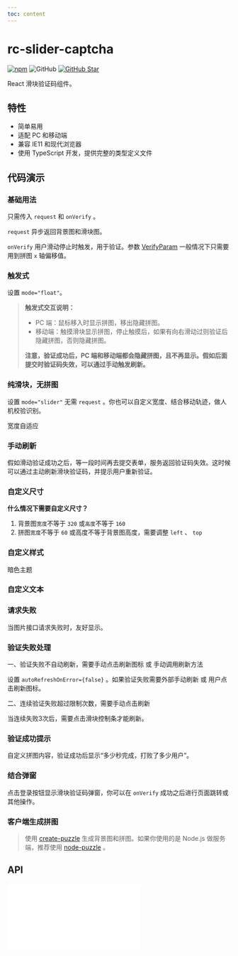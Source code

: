 ```yaml
---
toc: content
---
```


# rc-slider-captcha

[![npm][npm]][npm-url] ![GitHub](https://img.shields.io/github/license/caijf/rc-slider-captcha.svg) [![GitHub Star][github-star]][github-url]

React 滑块验证码组件。

## 特性

- 简单易用
- 适配 PC 和移动端
- 兼容 IE11 和现代浏览器
- 使用 TypeScript 开发，提供完整的类型定义文件

## 代码演示

<code src='../src/demos/dev-icon.tsx'></code>

<code src='../src/demos/dev-button.tsx'></code>

<code src='../src/demos/dev-control-bar.tsx'></code>

<code src='../src/demos/dev-jigsaw.tsx'></code>

### 基础用法

只需传入 `request` 和 `onVerify` 。

`request` 异步返回背景图和滑块图。

`onVerify` 用户滑动停止时触发，用于验证。参数 [VerifyParam](#verifyparam) 一般情况下只需要用到拼图 `x` 轴偏移值。

<code src='../src/demos/basic.tsx'></code>

### 触发式

设置 `mode="float"`。

<code src='../src/demos/float.tsx'></code>

> **触发式交互说明：**
>
> - PC 端：鼠标移入时显示拼图，移出隐藏拼图。
> - 移动端：触摸滑块显示拼图，停止触摸后，如果有向右滑动过则验证后隐藏拼图，否则隐藏拼图。
>
> **注意，验证成功后，PC 端和移动端都会隐藏拼图，且不再显示。假如后面提交时验证码失效，可以通过手动触发刷新。**

### 纯滑块，无拼图

设置 `mode="slider"` 无需 `request` 。你也可以自定义宽度、结合移动轨迹，做人机校验识别。

<code src='../src/demos/slider.tsx'></code>

宽度自适应

<code src='../src/demos/slider-full-width.tsx'></code>

### 手动刷新

假如滑动验证成功之后，等一段时间再去提交表单，服务返回验证码失效。这时候可以通过主动刷新滑块验证码，并提示用户重新验证。

<code src='../src/demos/actionRef.tsx'></code>

### 自定义尺寸

**什么情况下需要自定义尺寸？**

1. 背景图`宽度`不等于 `320` 或`高度`不等于 `160`
2. 拼图`宽度`不等于 `60` 或高度不等于背景图高度，需要调整 `left` 、 `top`

<code src='../src/demos/size.tsx'></code>

<code src='../src/demos/size2.tsx'></code>

### 自定义样式

<code src='../src/demos/custom-style.tsx'></code>

<code src='../src/demos/custom-styles.tsx'></code>

<code src='../src/demos/custom-height.tsx'></code>

暗色主题

<code src='../src/demos/custom-dark.tsx' background="#000"></code>

### 自定义文本

<code src='../src/demos/custom-intl.tsx'></code>

### 请求失败

当图片接口请求失败时，友好显示。

<code src='../src/demos/request-failed.tsx'></code>

### 验证失败处理

一、验证失败不自动刷新，需要手动点击刷新图标 或 手动调用刷新方法

设置 `autoRefreshOnError={false}` 。如果验证失败需要外部手动刷新 或 用户点击刷新图标。

<code src='../src/demos/error.tsx'></code>

二、连续验证失败超过限制次数，需要手动点击刷新

当连续失败3次后，需要点击滑块控制条才能刷新。

<code src='../src/demos/errors.tsx'></code>

### 验证成功提示

自定义拼图内容，验证成功后显示“多少秒完成，打败了多少用户”。

<code src='../src/demos/custom-content.tsx'></code>

### 结合弹窗

点击登录按钮显示滑块验证码弹窗，你可以在 `onVerify` 成功之后进行页面跳转或其他操作。

<code src='../src/demos/modal.tsx'></code>

### 客户端生成拼图

> 使用 [create-puzzle](https://caijf.github.io/create-puzzle/index.html) 生成背景图和拼图。如果你使用的是 Node.js 做服务端，推荐使用 [node-puzzle](https://github.com/caijf/node-puzzle) 。

<code src='../src/demos/create-puzzle.tsx'></code>

## API

<embed src="../README.md#L60-L1000"></embed>

[npm]: https://img.shields.io/npm/v/rc-slider-captcha.svg
[npm-url]: https://npmjs.com/package/rc-slider-captcha
[github-star]: https://img.shields.io/github/stars/caijf/rc-slider-captcha?style=social
[github-url]: https://github.com/caijf/rc-slider-captcha
